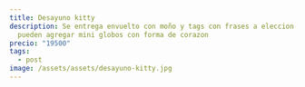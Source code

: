 ```yaml
---
title: Desayuno kitty
description: Se entrega envuelto con moño y tags con frases a eleccion, se
  pueden agregar mini globos con forma de corazon
precio: "19500"
tags:
  - post
image: /assets/assets/desayuno-kitty.jpg
---
```

